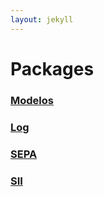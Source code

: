 ```yaml
---
layout: jekyll
---
```


# Packages

### [Modelos](/Modelos/Index.md)

### [Log](/Log/Index.md)

### [SEPA](/SEPA/Index.md)

### [SII](/SII/Index.md)
